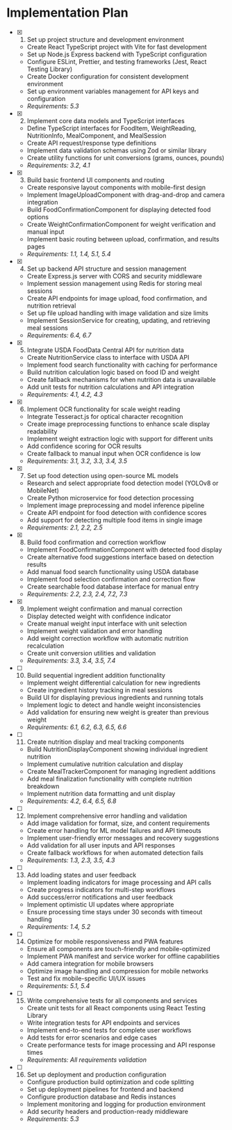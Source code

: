 # Implementation Plan

- [x] 1. Set up project structure and development environment
  - Create React TypeScript project with Vite for fast development
  - Set up Node.js Express backend with TypeScript configuration
  - Configure ESLint, Prettier, and testing frameworks (Jest, React Testing Library)
  - Create Docker configuration for consistent development environment
  - Set up environment variables management for API keys and configuration
  - _Requirements: 5.3_

- [x] 2. Implement core data models and TypeScript interfaces
  - Define TypeScript interfaces for FoodItem, WeightReading, NutritionInfo, MealComponent, and MealSession
  - Create API request/response type definitions
  - Implement data validation schemas using Zod or similar library
  - Create utility functions for unit conversions (grams, ounces, pounds)
  - _Requirements: 3.2, 4.1_

- [x] 3. Build basic frontend UI components and routing
  - Create responsive layout components with mobile-first design
  - Implement ImageUploadComponent with drag-and-drop and camera integration
  - Build FoodConfirmationComponent for displaying detected food options
  - Create WeightConfirmationComponent for weight verification and manual input
  - Implement basic routing between upload, confirmation, and results pages
  - _Requirements: 1.1, 1.4, 5.1, 5.4_

- [x] 4. Set up backend API structure and session management
  - Create Express.js server with CORS and security middleware
  - Implement session management using Redis for storing meal sessions
  - Create API endpoints for image upload, food confirmation, and nutrition retrieval
  - Set up file upload handling with image validation and size limits
  - Implement SessionService for creating, updating, and retrieving meal sessions
  - _Requirements: 6.4, 6.7_

- [x] 5. Integrate USDA FoodData Central API for nutrition data
  - Create NutritionService class to interface with USDA API
  - Implement food search functionality with caching for performance
  - Build nutrition calculation logic based on food ID and weight
  - Create fallback mechanisms for when nutrition data is unavailable
  - Add unit tests for nutrition calculations and API integration
  - _Requirements: 4.1, 4.2, 4.3_

- [x] 6. Implement OCR functionality for scale weight reading
  - Integrate Tesseract.js for optical character recognition
  - Create image preprocessing functions to enhance scale display readability
  - Implement weight extraction logic with support for different units
  - Add confidence scoring for OCR results
  - Create fallback to manual input when OCR confidence is low
  - _Requirements: 3.1, 3.2, 3.3, 3.4, 3.5_

- [x] 7. Set up food detection using open-source ML models
  - Research and select appropriate food detection model (YOLOv8 or MobileNet)
  - Create Python microservice for food detection processing
  - Implement image preprocessing and model inference pipeline
  - Create API endpoint for food detection with confidence scores
  - Add support for detecting multiple food items in single image
  - _Requirements: 2.1, 2.2, 2.5_

- [x] 8. Build food confirmation and correction workflow
  - Implement FoodConfirmationComponent with detected food display
  - Create alternative food suggestions interface based on detection results
  - Add manual food search functionality using USDA database
  - Implement food selection confirmation and correction flow
  - Create searchable food database interface for manual entry
  - _Requirements: 2.2, 2.3, 2.4, 7.2, 7.3_

- [x] 9. Implement weight confirmation and manual correction
  - Display detected weight with confidence indicator
  - Create manual weight input interface with unit selection
  - Implement weight validation and error handling
  - Add weight correction workflow with automatic nutrition recalculation
  - Create unit conversion utilities and validation
  - _Requirements: 3.3, 3.4, 3.5, 7.4_

- [ ] 10. Build sequential ingredient addition functionality
  - Implement weight differential calculation for new ingredients
  - Create ingredient history tracking in meal sessions
  - Build UI for displaying previous ingredients and running totals
  - Implement logic to detect and handle weight inconsistencies
  - Add validation for ensuring new weight is greater than previous weight
  - _Requirements: 6.1, 6.2, 6.3, 6.5, 6.6_

- [ ] 11. Create nutrition display and meal tracking components
  - Build NutritionDisplayComponent showing individual ingredient nutrition
  - Implement cumulative nutrition calculation and display
  - Create MealTrackerComponent for managing ingredient additions
  - Add meal finalization functionality with complete nutrition breakdown
  - Implement nutrition data formatting and unit display
  - _Requirements: 4.2, 6.4, 6.5, 6.8_

- [ ] 12. Implement comprehensive error handling and validation
  - Add image validation for format, size, and content requirements
  - Create error handling for ML model failures and API timeouts
  - Implement user-friendly error messages and recovery suggestions
  - Add validation for all user inputs and API responses
  - Create fallback workflows for when automated detection fails
  - _Requirements: 1.3, 2.3, 3.5, 4.3_

- [ ] 13. Add loading states and user feedback
  - Implement loading indicators for image processing and API calls
  - Create progress indicators for multi-step workflows
  - Add success/error notifications and user feedback
  - Implement optimistic UI updates where appropriate
  - Ensure processing time stays under 30 seconds with timeout handling
  - _Requirements: 1.4, 5.2_

- [ ] 14. Optimize for mobile responsiveness and PWA features
  - Ensure all components are touch-friendly and mobile-optimized
  - Implement PWA manifest and service worker for offline capabilities
  - Add camera integration for mobile browsers
  - Optimize image handling and compression for mobile networks
  - Test and fix mobile-specific UI/UX issues
  - _Requirements: 5.1, 5.4_

- [ ] 15. Write comprehensive tests for all components and services
  - Create unit tests for all React components using React Testing Library
  - Write integration tests for API endpoints and services
  - Implement end-to-end tests for complete user workflows
  - Add tests for error scenarios and edge cases
  - Create performance tests for image processing and API response times
  - _Requirements: All requirements validation_

- [ ] 16. Set up deployment and production configuration
  - Configure production build optimization and code splitting
  - Set up deployment pipelines for frontend and backend
  - Configure production database and Redis instances
  - Implement monitoring and logging for production environment
  - Add security headers and production-ready middleware
  - _Requirements: 5.3_